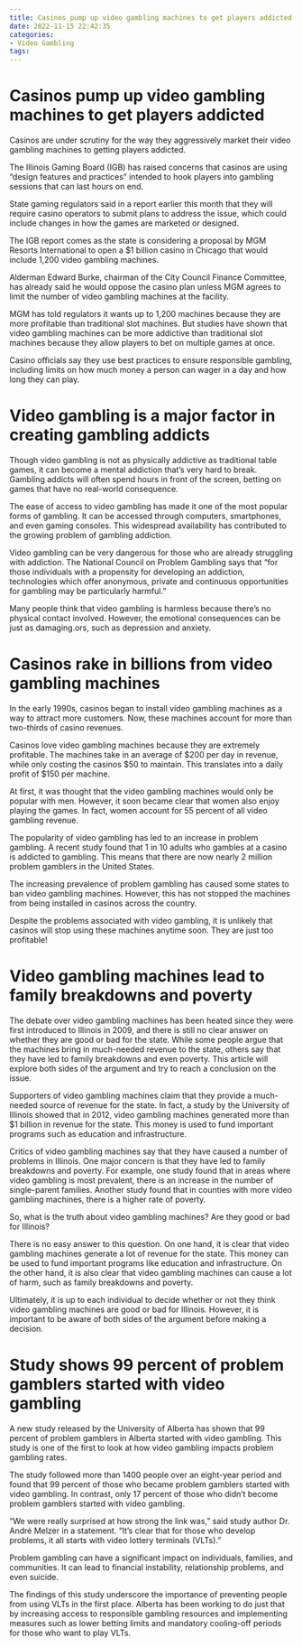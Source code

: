 ```yaml
---
title: Casinos pump up video gambling machines to get players addicted
date: 2022-11-15 22:42:35
categories:
- Video Gambling
tags:
---
```



# Casinos pump up video gambling machines to get players addicted

Casinos are under scrutiny for the way they aggressively market their video gambling machines to getting players addicted.

The Illinois Gaming Board (IGB) has raised concerns that casinos are using “design features and practices” intended to hook players into gambling sessions that can last hours on end.

State gaming regulators said in a report earlier this month that they will require casino operators to submit plans to address the issue, which could include changes in how the games are marketed or designed.

The IGB report comes as the state is considering a proposal by MGM Resorts International to open a $1 billion casino in Chicago that would include 1,200 video gambling machines.

Alderman Edward Burke, chairman of the City Council Finance Committee, has already said he would oppose the casino plan unless MGM agrees to limit the number of video gambling machines at the facility.

MGM has told regulators it wants up to 1,200 machines because they are more profitable than traditional slot machines. But studies have shown that video gambling machines can be more addictive than traditional slot machines because they allow players to bet on multiple games at once.

Casino officials say they use best practices to ensure responsible gambling, including limits on how much money a person can wager in a day and how long they can play.

# Video gambling is a major factor in creating gambling addicts

Though video gambling is not as physically addictive as traditional table games, it can become a mental addiction that’s very hard to break. Gambling addicts will often spend hours in front of the screen, betting on games that have no real-world consequence.

The ease of access to video gambling has made it one of the most popular forms of gambling. It can be accessed through computers, smartphones, and even gaming consoles. This widespread availability has contributed to the growing problem of gambling addiction.

Video gambling can be very dangerous for those who are already struggling with addiction. The National Council on Problem Gambling says that “for those individuals with a propensity for developing an addiction, technologies which offer anonymous, private and continuous opportunities for gambling may be particularly harmful.”

Many people think that video gambling is harmless because there’s no physical contact involved. However, the emotional consequences can be just as damaging.ors, such as depression and anxiety.

# Casinos rake in billions from video gambling machines

In the early 1990s, casinos began to install video gambling machines as a way to attract more customers. Now, these machines account for more than two-thirds of casino revenues.

Casinos love video gambling machines because they are extremely profitable. The machines take in an average of $200 per day in revenue, while only costing the casinos $50 to maintain. This translates into a daily profit of $150 per machine.

At first, it was thought that the video gambling machines would only be popular with men. However, it soon became clear that women also enjoy playing the games. In fact, women account for 55 percent of all video gambling revenue.

The popularity of video gambling has led to an increase in problem gambling. A recent study found that 1 in 10 adults who gambles at a casino is addicted to gambling. This means that there are now nearly 2 million problem gamblers in the United States.

The increasing prevalence of problem gambling has caused some states to ban video gambling machines. However, this has not stopped the machines from being installed in casinos across the country.

Despite the problems associated with video gambling, it is unlikely that casinos will stop using these machines anytime soon. They are just too profitable!

# Video gambling machines lead to family breakdowns and poverty

The debate over video gambling machines has been heated since they were first introduced to Illinois in 2009, and there is still no clear answer on whether they are good or bad for the state. While some people argue that the machines bring in much-needed revenue to the state, others say that they have led to family breakdowns and even poverty. This article will explore both sides of the argument and try to reach a conclusion on the issue.

Supporters of video gambling machines claim that they provide a much-needed source of revenue for the state. In fact, a study by the University of Illinois showed that in 2012, video gambling machines generated more than $1 billion in revenue for the state. This money is used to fund important programs such as education and infrastructure.

Critics of video gambling machines say that they have caused a number of problems in Illinois. One major concern is that they have led to family breakdowns and poverty. For example, one study found that in areas where video gambling is most prevalent, there is an increase in the number of single-parent families. Another study found that in counties with more video gambling machines, there is a higher rate of poverty.

So, what is the truth about video gambling machines? Are they good or bad for Illinois?

There is no easy answer to this question. On one hand, it is clear that video gambling machines generate a lot of revenue for the state. This money can be used to fund important programs like education and infrastructure. On the other hand, it is also clear that video gambling machines can cause a lot of harm, such as family breakdowns and poverty.

Ultimately, it is up to each individual to decide whether or not they think video gambling machines are good or bad for Illinois. However, it is important to be aware of both sides of the argument before making a decision.

# Study shows 99 percent of problem gamblers started with video gambling

A new study released by the University of Alberta has shown that 99 percent of problem gamblers in Alberta started with video gambling. This study is one of the first to look at how video gambling impacts problem gambling rates.

The study followed more than 1400 people over an eight-year period and found that 99 percent of those who became problem gamblers started with video gambling. In contrast, only 17 percent of those who didn’t become problem gamblers started with video gambling.

“We were really surprised at how strong the link was,” said study author Dr. André Melzer in a statement. “It’s clear that for those who develop problems, it all starts with video lottery terminals (VLTs).”

Problem gambling can have a significant impact on individuals, families, and communities. It can lead to financial instability, relationship problems, and even suicide.

The findings of this study underscore the importance of preventing people from using VLTs in the first place. Alberta has been working to do just that by increasing access to responsible gambling resources and implementing measures such as lower betting limits and mandatory cooling-off periods for those who want to play VLTs.